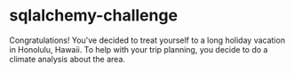 # sqlalchemy-challenge
Congratulations! You've decided to treat yourself to a long holiday vacation in Honolulu, Hawaii. To help with your trip planning, you decide to do a climate analysis about the area.
